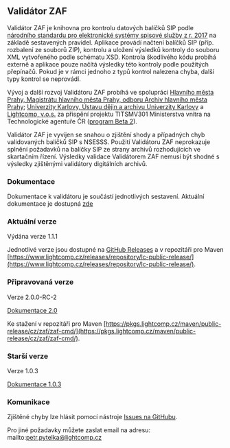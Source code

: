 ## Validátor ZAF

Validátor ZAF je knihovna pro kontrolu datových balíčků SIP podle 
[národního standardu pro elektronické systémy spisové služby z r.
2017](https://www.mvcr.cz/clanek/narodni-standard-pro-elektronicke-systemy-spisove-sluzby.aspx)
na základě sestavených pravidel.
Aplikace provádí načtení balíčků SIP (příp. rozbalení ze souborů ZIP),
kontrolu a uložení výsledků kontroly do souboru XML vytvořeného podle schématu
XSD.
Kontrola škodlivého kódu probíhá externě a aplikace pouze načítá výsledky této
kontroly podle použitých přepínačů. Pokud je v rámci jednoho z typů kontrol
nalezena chyba, další typy kontrol se neprovádí.

Vývoj a další rozvoj Validátoru ZAF probíhá ve spolupráci [Hlavního města Prahy, Magistrátu hlavního města Prahy, 
odboru Archiv hlavního města Prahy](http://www.ahmp.cz/); [Univerzity Karlovy, Ústavu dějin a archivu Univerzity Karlovy](https://udauk.cuni.cz/ARCH-1.html) a [Lightcomp, v.o.s.](https://lightcomp.cz/)
za přispění projektu TITSMV301 Ministerstva vnitra na Technologické agentuře ČR ([program Beta 2](https://tacr.gov.cz/programy-a-souteze/b2/)).

Validátor ZAF je vyvíjen se snahou o zjištění shody a případných chyb validovaných balíčků SIP s NSESSS.
Použití Validátoru ZAF neprokazuje splnění požadavků na balíčky SIP ze strany archivů rozhodujících 
ve skartačním řízení. Výsledky validace Validátorem ZAF nemusí být shodné s výsledky zjištěnými 
validátory digitálních archivů.

### Dokumentace

Dokumentace k validátoru je součástí jednotlivých sestavení. Aktuální dokumentace je dostupná [zde](doc-1.1)

### Aktuální verze

Výdána verze 1.1.1

Jednotlivé verze jsou dostupné na [GitHub Releases](https://github.com/validatorzaf/zaf/releases) a 
v repozitáři pro Maven [https://www.lightcomp.cz/releases/repository/lc-public-release/](https://www.lightcomp.cz/releases/repository/lc-public-release/).

### Připravovaná verze

Verze 2.0.0-RC-2

[Dokumentace 2.0](doc-2.0)

Ke stažení v repozitáři pro Maven [https://pkgs.lightcomp.cz/maven/public-release/cz/zaf/zaf-cmd/](https://pkgs.lightcomp.cz/maven/public-release/cz/zaf/zaf-cmd/).


### Starší verze

Verze 1.0.3

[Dokumentace 1.0.3](doc)


### Komunikace

Zjištěné chyby lze hlásit pomocí nástroje [Issues na GitHubu](https://github.com/validatorzaf/zaf/issues).

Pro jiné požadavky můžete zaslat email na adresu: mailto:petr.pytelka@lightcomp.cz


